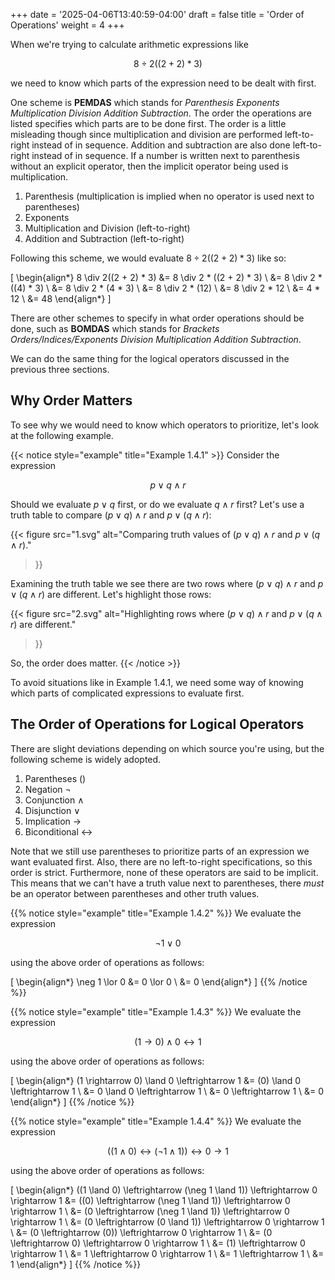 +++
date = '2025-04-06T13:40:59-04:00'
draft = false
title = 'Order of Operations'
weight = 4
+++

When we're trying to calculate arithmetic expressions like 

$$8 \div 2((2 + 2) * 3)$$

we need to know which parts of the expression need to be dealt with first.

One scheme is **PEMDAS** which stands for *Parenthesis Exponents Multiplication Division Addition Subtraction*. The order the operations are listed specifies which parts are to be done first. The order is a little misleading though since multiplication and division are performed left-to-right instead of in sequence. Addition and subtraction are also done left-to-right instead of in sequence. If a number is written next to parenthesis without an explicit operator, then the implicit operator being used is multiplication.

1. Parenthesis (multiplication is implied when no operator is used next to parentheses)
2. Exponents
3. Multiplication and Division (left-to-right)
4. Addition and Subtraction (left-to-right)

Following this scheme, we would evaluate $8 \div 2((2 + 2) * 3)$ like so:

\[
\begin{align*}
8 \div 2((2 + 2) * 3) &= 8 \div 2 * ((2 + 2) * 3) \\
&= 8 \div 2 * ((4) * 3) \\
&= 8 \div 2 * (4 * 3) \\
&= 8 \div 2 * (12) \\
&= 8 \div 2 * 12 \\
&= 4 * 12 \\
&= 48
\end{align*}
\]
 
 There are other schemes to specify in what order operations should be done, such as **BOMDAS** which stands for *Brackets Orders/Indices/Exponents Division Multiplication Addition Subtraction*.

 We can do the same thing for the logical operators discussed in the previous three sections.

 ## Why Order Matters

 To see why we would need to know which operators to prioritize, let's look at the following example.

{{< notice style="example" title="Example 1.4.1" >}}
Consider the expression 

$$p \lor q \land r$$

Should we evaluate $p \lor q$ first, or do we evaluate $q \land r$ first? Let's use a truth table to compare $(p \lor q) \land r$ and $p \lor (q \land r)$:

{{< figure
    src="1.svg"
    alt="Comparing truth values of $(p \lor q) \land r$ and $p \lor (q \land r)$."
>}}

Examining the truth table we see there are two rows where $(p \lor q) \land r$ and $p \lor (q \land r)$ are different. Let's highlight those rows:

{{< figure
    src="2.svg"
    alt="Highlighting rows where $(p \lor q) \land r$ and $p \lor (q \land r)$ are different."
>}}

So, the order does matter.
{{< /notice >}}

To avoid situations like in Example 1.4.1, we need some way of knowing which parts of complicated expressions to evaluate first.

## The Order of Operations for Logical Operators

There are slight deviations depending on which source you're using, but the following scheme is widely adopted.

1. Parentheses ()
2. Negation $\neg$
3. Conjunction $\land$
4. Disjunction $\lor$
5. Implication $\rightarrow$
6. Biconditional $\leftrightarrow$

Note that we still use parentheses to prioritize parts of an expression we want evaluated first. Also, there are no left-to-right specifications, so this order is strict. Furthermore, none of these operators are said to be implicit. This means that we can't have a truth value next to parentheses, there *must* be an operator between parentheses and other truth values.

{{% notice style="example" title="Example 1.4.2" %}}
We evaluate the expression 

$$\neg 1 \lor 0$$

using the above order of operations as follows:

\[
\begin{align*}
\neg 1 \lor 0 &= 0 \lor 0 \\
&= 0
\end{align*}
\]
{{% /notice %}}

{{% notice style="example" title="Example 1.4.3" %}}
We evaluate the expression 

$$(1 \rightarrow 0) \land 0 \leftrightarrow 1$$

using the above order of operations as follows:

\[
\begin{align*}
(1 \rightarrow 0) \land 0 \leftrightarrow 1 &=  (0) \land 0 \leftrightarrow 1 \\
&= 0 \land 0 \leftrightarrow 1 \\
&= 0 \leftrightarrow 1 \\
&= 0
\end{align*}
\]
{{% /notice %}}

{{% notice style="example" title="Example 1.4.4" %}}
We evaluate the expression 

$$((1 \land 0) \leftrightarrow (\neg 1 \land 1)) \leftrightarrow 0 \rightarrow 1$$

using the above order of operations as follows:

\[
\begin{align*}
((1 \land 0) \leftrightarrow (\neg 1 \land 1)) \leftrightarrow 0 \rightarrow 1 &= ((0) \leftrightarrow (\neg 1 \land 1)) \leftrightarrow 0 \rightarrow 1 \\
&= (0 \leftrightarrow (\neg 1 \land 1)) \leftrightarrow 0 \rightarrow 1 \\
&= (0 \leftrightarrow (0 \land 1)) \leftrightarrow 0 \rightarrow 1 \\
&= (0 \leftrightarrow (0)) \leftrightarrow 0 \rightarrow 1 \\
&= (0 \leftrightarrow 0) \leftrightarrow 0 \rightarrow 1 \\
&= (1) \leftrightarrow 0 \rightarrow 1 \\
&= 1 \leftrightarrow 0 \rightarrow 1 \\
&= 1 \leftrightarrow 1 \\
&= 1
\end{align*}
\]
{{% /notice %}}